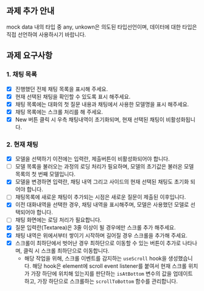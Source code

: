 ## 과제 추가 안내

mock data 내의 타입 중 any, unkown은 의도된 타입선언이며, 데이터에 대한 타입은 직접 선언하여 사용하시기 바랍니다.

## 과제 요구사항

### 1. 채팅 목록

- [x] 진행했던 전체 채팅 목록을 표시해 주세요.
- [x] 현재 선택된 채팅을 확인할 수 있도록 표시 해주세요.
- [x] 채팅 목록에는 대화의 첫 질문 내용과 채팅에서 사용한 모델명을 표시 해주세요.
- [x] 채팅 목록에는 스크롤 처리를 해 주세요.
- [x] New 버튼 클릭 시 우측 채팅내역이 초기화되며, 현재 선택된 채팅이 비활성화됩니다.

### 2. 현재 채팅

- [x] 모델을 선택하기 이전에는 입력란, 제출버튼이 비활성화되어야 합니다.
- [ ] 모델 목록을 불러오는 과정의 로딩 처리가 필요하며, 모델의 초기값은 불러온 모델 목록의 첫 번째 모델입니다.
- [x] 모델을 변경하면 입력란, 채팅 내역 그리고 사이드의 현재 선택된 채팅도 초기화 되어야 합니다.
- [ ] 채팅목록에 새로운 채팅이 추가되는 시점은 새로운 질문이 제출된 이후입니다.
- [x] 이전 대화내역을 선택한 경우, 채팅 내역을 표시해주며, 모델은 사용했던 모델로 선택되어야 합니다.
- [ ] 채팅 화면에는 로딩 처리가 필요합니다.
- [x] 질문 입력란(Textarea)은 3줄 이상이 될 경우에만 스크롤 추가 해주세요.
- [x] 채팅 내역은 위에서부터 쌓이기 시작하며 길어질 경우 스크롤을 추가해 주세요.
- [x] 스크롤이 최하단에서 벗어난 경우 최하단으로 이동할 수 있는 버튼이 추가로 나타나며, 클릭 시 스크롤 최하단으로 이동합니다.
  - 해당 작업을 위해, 스크롤 이벤트를 감지하는 `useScroll` hook을 생성했습니다. 해당 hook은 element에 scroll event listener를 붙여서 현재 스크롤 위치가 가장 하단에 위치해 있는지를 판단하는 `isAtBottom` 변수의 값을 업데이트 하고, 가장 하단으로 스크롤하는 `scrollToBottom` 함수를 관리합니다.
